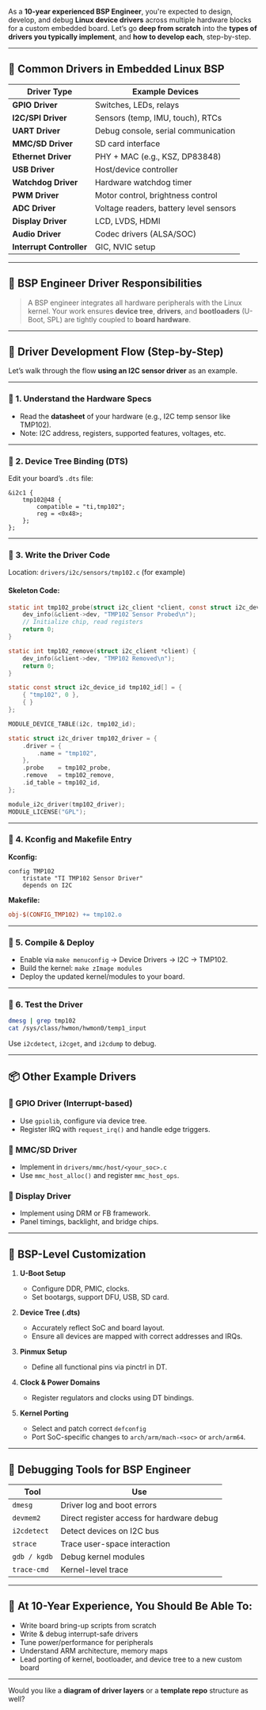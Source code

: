 As a **10-year experienced BSP Engineer**, you're expected to design, develop, and debug **Linux device drivers** across multiple hardware blocks for a custom embedded board. Let’s go **deep from scratch** into the **types of drivers you typically implement**, and **how to develop each**, step-by-step.

---

## 🔧 Common Drivers in Embedded Linux BSP

| Driver Type              | Example Devices                        |
| ------------------------ | -------------------------------------- |
| **GPIO Driver**          | Switches, LEDs, relays                 |
| **I2C/SPI Driver**       | Sensors (temp, IMU, touch), RTCs       |
| **UART Driver**          | Debug console, serial communication    |
| **MMC/SD Driver**        | SD card interface                      |
| **Ethernet Driver**      | PHY + MAC (e.g., KSZ, DP83848)         |
| **USB Driver**           | Host/device controller                 |
| **Watchdog Driver**      | Hardware watchdog timer                |
| **PWM Driver**           | Motor control, brightness control      |
| **ADC Driver**           | Voltage readers, battery level sensors |
| **Display Driver**       | LCD, LVDS, HDMI                        |
| **Audio Driver**         | Codec drivers (ALSA/SOC)               |
| **Interrupt Controller** | GIC, NVIC setup                        |

---

## 🎯 BSP Engineer Driver Responsibilities

> A BSP engineer integrates all hardware peripherals with the Linux kernel. Your work ensures **device tree**, **drivers**, and **bootloaders** (U-Boot, SPL) are tightly coupled to **board hardware**.

---

## 🚀 Driver Development Flow (Step-by-Step)

Let’s walk through the flow **using an I2C sensor driver** as an example.

---

### 🔹 1. **Understand the Hardware Specs**

* Read the **datasheet** of your hardware (e.g., I2C temp sensor like TMP102).
* Note: I2C address, registers, supported features, voltages, etc.

---

### 🔹 2. **Device Tree Binding (DTS)**

Edit your board’s `.dts` file:

```dts
&i2c1 {
    tmp102@48 {
        compatible = "ti,tmp102";
        reg = <0x48>;
    };
};
```

---

### 🔹 3. **Write the Driver Code**

Location: `drivers/i2c/sensors/tmp102.c` (for example)

#### Skeleton Code:

```c
static int tmp102_probe(struct i2c_client *client, const struct i2c_device_id *id) {
    dev_info(&client->dev, "TMP102 Sensor Probed\n");
    // Initialize chip, read registers
    return 0;
}

static int tmp102_remove(struct i2c_client *client) {
    dev_info(&client->dev, "TMP102 Removed\n");
    return 0;
}

static const struct i2c_device_id tmp102_id[] = {
    { "tmp102", 0 },
    { }
};

MODULE_DEVICE_TABLE(i2c, tmp102_id);

static struct i2c_driver tmp102_driver = {
    .driver = {
        .name = "tmp102",
    },
    .probe    = tmp102_probe,
    .remove   = tmp102_remove,
    .id_table = tmp102_id,
};

module_i2c_driver(tmp102_driver);
MODULE_LICENSE("GPL");
```

---

### 🔹 4. **Kconfig and Makefile Entry**

**Kconfig:**

```kconfig
config TMP102
    tristate "TI TMP102 Sensor Driver"
    depends on I2C
```

**Makefile:**

```makefile
obj-$(CONFIG_TMP102) += tmp102.o
```

---

### 🔹 5. **Compile & Deploy**

* Enable via `make menuconfig` → Device Drivers → I2C → TMP102.
* Build the kernel: `make zImage modules`
* Deploy the updated kernel/modules to your board.

---

### 🔹 6. **Test the Driver**

```bash
dmesg | grep tmp102
cat /sys/class/hwmon/hwmon0/temp1_input
```

Use `i2cdetect`, `i2cget`, and `i2cdump` to debug.

---

## 📦 Other Example Drivers

### 📌 GPIO Driver (Interrupt-based)

* Use `gpiolib`, configure via device tree.
* Register IRQ with `request_irq()` and handle edge triggers.

### 📌 MMC/SD Driver

* Implement in `drivers/mmc/host/<your_soc>.c`
* Use `mmc_host_alloc()` and register `mmc_host_ops`.

### 📌 Display Driver

* Implement using DRM or FB framework.
* Panel timings, backlight, and bridge chips.

---

## 📁 BSP-Level Customization

1. **U-Boot Setup**

   * Configure DDR, PMIC, clocks.
   * Set bootargs, support DFU, USB, SD card.

2. **Device Tree (.dts)**

   * Accurately reflect SoC and board layout.
   * Ensure all devices are mapped with correct addresses and IRQs.

3. **Pinmux Setup**

   * Define all functional pins via pinctrl in DT.

4. **Clock & Power Domains**

   * Register regulators and clocks using DT bindings.

5. **Kernel Porting**

   * Select and patch correct `defconfig`
   * Port SoC-specific changes to `arch/arm/mach-<soc>` or `arch/arm64`.

---

## 🧪 Debugging Tools for BSP Engineer

| Tool         | Use                                       |
| ------------ | ----------------------------------------- |
| `dmesg`      | Driver log and boot errors                |
| `devmem2`    | Direct register access for hardware debug |
| `i2cdetect`  | Detect devices on I2C bus                 |
| `strace`     | Trace user-space interaction              |
| `gdb / kgdb` | Debug kernel modules                      |
| `trace-cmd`  | Kernel-level trace                        |

---

## 🧠 At 10-Year Experience, You Should Be Able To:

* Write board bring-up scripts from scratch
* Write & debug interrupt-safe drivers
* Tune power/performance for peripherals
* Understand ARM architecture, memory maps
* Lead porting of kernel, bootloader, and device tree to a new custom board

---

Would you like a **diagram of driver layers** or a **template repo** structure as well?
